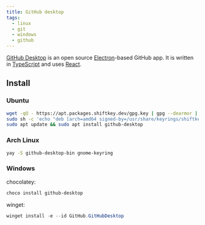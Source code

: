 ```yaml
---
title: GitHub desktop
tags:
  - linux
  - git
  - windows
  - github
---
```


[GitHub Desktop](https://desktop.github.com/) is an open source [Electron](https://www.electronjs.org/)-based GitHub app. It is written in [TypeScript](https://www.typescriptlang.org) and uses [React](https://reactjs.org/).

## Install

### Ubuntu

```bash
wget -qO - https://apt.packages.shiftkey.dev/gpg.key | gpg --dearmor | sudo tee /usr/share/keyrings/shiftkey-packages.gpg > /dev/null
sudo sh -c 'echo "deb [arch=amd64 signed-by=/usr/share/keyrings/shiftkey-packages.gpg] https://apt.packages.shiftkey.dev/ubuntu/ any main" > /etc/apt/sources.list.d/shiftkey-packages.list'
sudo apt update && sudo apt install github-desktop
```

### Arch Linux

```bash
yay -S github-desktop-bin gnome-keyring
```

### Windows

chocolatey:

```powershell
choco install github-desktop
```

winget:

```powershell
winget install -e --id GitHub.GitHubDesktop
```

